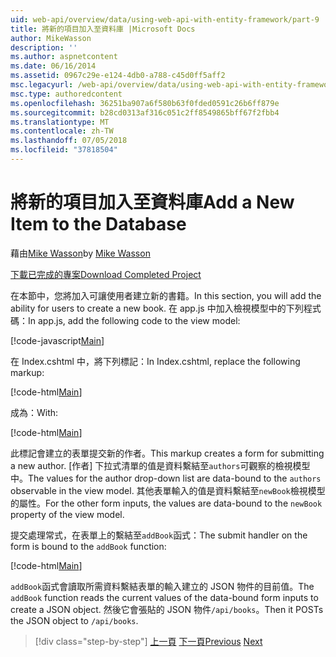 ```yaml
---
uid: web-api/overview/data/using-web-api-with-entity-framework/part-9
title: 將新的項目加入至資料庫 |Microsoft Docs
author: MikeWasson
description: ''
ms.author: aspnetcontent
ms.date: 06/16/2014
ms.assetid: 0967c29e-e124-4db0-a788-c45d0ff5aff2
msc.legacyurl: /web-api/overview/data/using-web-api-with-entity-framework/part-9
msc.type: authoredcontent
ms.openlocfilehash: 36251ba907a6f580b63f0fded0591c26b6ff879e
ms.sourcegitcommit: b28cd0313af316c051c2ff8549865bff67f2fbb4
ms.translationtype: MT
ms.contentlocale: zh-TW
ms.lasthandoff: 07/05/2018
ms.locfileid: "37818504"
---
```

<a name="add-a-new-item-to-the-database"></a><span data-ttu-id="fbc20-102">將新的項目加入至資料庫</span><span class="sxs-lookup"><span data-stu-id="fbc20-102">Add a New Item to the Database</span></span>
====================
<span data-ttu-id="fbc20-103">藉由[Mike Wasson](https://github.com/MikeWasson)</span><span class="sxs-lookup"><span data-stu-id="fbc20-103">by [Mike Wasson](https://github.com/MikeWasson)</span></span>

[<span data-ttu-id="fbc20-104">下載已完成的專案</span><span class="sxs-lookup"><span data-stu-id="fbc20-104">Download Completed Project</span></span>](https://github.com/MikeWasson/BookService)

<span data-ttu-id="fbc20-105">在本節中，您將加入可讓使用者建立新的書籍。</span><span class="sxs-lookup"><span data-stu-id="fbc20-105">In this section, you will add the ability for users to create a new book.</span></span> <span data-ttu-id="fbc20-106">在 app.js 中加入檢視模型中的下列程式碼：</span><span class="sxs-lookup"><span data-stu-id="fbc20-106">In app.js, add the following code to the view model:</span></span>

[!code-javascript[Main](part-9/samples/sample1.js)]

<span data-ttu-id="fbc20-107">在 Index.cshtml 中，將下列標記：</span><span class="sxs-lookup"><span data-stu-id="fbc20-107">In Index.cshtml, replace the following markup:</span></span>

[!code-html[Main](part-9/samples/sample2.html)]

<span data-ttu-id="fbc20-108">成為：</span><span class="sxs-lookup"><span data-stu-id="fbc20-108">With:</span></span>

[!code-html[Main](part-9/samples/sample3.html)]

<span data-ttu-id="fbc20-109">此標記會建立的表單提交新的作者。</span><span class="sxs-lookup"><span data-stu-id="fbc20-109">This markup creates a form for submitting a new author.</span></span> <span data-ttu-id="fbc20-110">[作者] 下拉式清單的值是資料繫結至`authors`可觀察的檢視模型中。</span><span class="sxs-lookup"><span data-stu-id="fbc20-110">The values for the author drop-down list are data-bound to the `authors` observable in the view model.</span></span> <span data-ttu-id="fbc20-111">其他表單輸入的值是資料繫結至`newBook`檢視模型的屬性。</span><span class="sxs-lookup"><span data-stu-id="fbc20-111">For the other form inputs, the values are data-bound to the `newBook` property of the view model.</span></span>

<span data-ttu-id="fbc20-112">提交處理常式，在表單上的繫結至`addBook`函式：</span><span class="sxs-lookup"><span data-stu-id="fbc20-112">The submit handler on the form is bound to the `addBook` function:</span></span>

[!code-html[Main](part-9/samples/sample4.html)]

<span data-ttu-id="fbc20-113">`addBook`函式會讀取所需資料繫結表單的輸入建立的 JSON 物件的目前值。</span><span class="sxs-lookup"><span data-stu-id="fbc20-113">The `addBook` function reads the current values of the data-bound form inputs to create a JSON object.</span></span> <span data-ttu-id="fbc20-114">然後它會張貼的 JSON 物件`/api/books`。</span><span class="sxs-lookup"><span data-stu-id="fbc20-114">Then it POSTs the JSON object to `/api/books`.</span></span>

> [!div class="step-by-step"]
> <span data-ttu-id="fbc20-115">[上一頁](part-8.md)
> [下一頁](part-10.md)</span><span class="sxs-lookup"><span data-stu-id="fbc20-115">[Previous](part-8.md)
[Next](part-10.md)</span></span>
